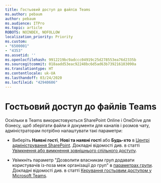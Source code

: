 ```yaml
---
title: Гостьовий доступ до файлів Teams
ms.author: pebaum
author: pebaum
ms.audience: ITPro
ms.topic: article
ROBOTS: NOINDEX, NOFOLLOW
localization_priority: Priority
ms.custom:
- "6500001"
- "4353"
ms.assetid: ''
ms.openlocfilehash: 9912219bc9adccc04919c25d278553ea76d2335b
ms.sourcegitcommit: 018aadd53eac92248bc6d5ad63b739216103090a
ms.translationtype: HT
ms.contentlocale: uk-UA
ms.lasthandoff: 03/24/2020
ms.locfileid: "42940606"
---
```

# <a name="guest-access-to-teams-files"></a>Гостьовий доступ до файлів Teams

Оскільки в Teams використовуються SharePoint Online і OneDrive для бізнесу, щоб зберігати файли й документи для каналів і розмов чату, адміністраторам потрібно налаштувати такі параметри:

- Виберіть **Наявні гості**, **Нові та наявні гості** або **Будь-хто** в [Центрі адміністрування SharePoint](https://admin.microsoft.com/sharepoint?page=sharing&modern=true). Докладні відомості див. в статті [Увімкнення або вимкнення зовнішнього спільного доступу](https://docs.microsoft.com/sharepoint/turn-external-sharing-on-or-off).

- Увімкніть параметр "Дозволити власникам груп додавати користувачів із-поза меж організації до груп" в [параметрах групи](https://admin.microsoft.com/Adminportal/Home?source=applauncher#/SettingsMultiPivot/:/Settings/L1/O365Groups). Докладні відомості див. в статті [Керування гостьовим доступом у Microsoft Teams](https://docs.microsoft.com/microsoftteams/teams-dependencies#control-guest-access-in-office-365-groups).
